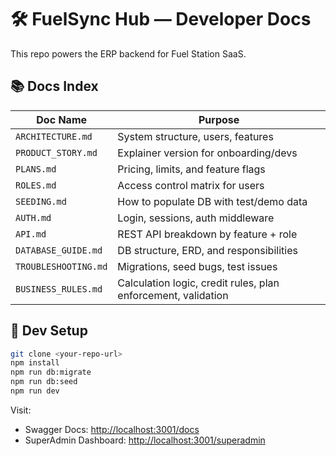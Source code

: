 # 🛠 FuelSync Hub — Developer Docs

This repo powers the ERP backend for Fuel Station SaaS.

## 📚 Docs Index

| Doc Name             | Purpose                                                       |
| -------------------- | ------------------------------------------------------------- |
| `ARCHITECTURE.md`    | System structure, users, features                             |
| `PRODUCT_STORY.md`   | Explainer version for onboarding/devs                         |
| `PLANS.md`           | Pricing, limits, and feature flags                            |
| `ROLES.md`           | Access control matrix for users                               |
| `SEEDING.md`         | How to populate DB with test/demo data                        |
| `AUTH.md`            | Login, sessions, auth middleware                              |
| `API.md`             | REST API breakdown by feature + role                          |
| `DATABASE_GUIDE.md`  | DB structure, ERD, and responsibilities                       |
| `TROUBLESHOOTING.md` | Migrations, seed bugs, test issues                            |
| `BUSINESS_RULES.md`  | Calculation logic, credit rules, plan enforcement, validation |

## 🧪 Dev Setup

```bash
git clone <your-repo-url>
npm install
npm run db:migrate
npm run db:seed
npm run dev
```

Visit:

* Swagger Docs: [http://localhost:3001/docs](http://localhost:3001/docs)
* SuperAdmin Dashboard: [http://localhost:3001/superadmin](http://localhost:3001/superadmin)
